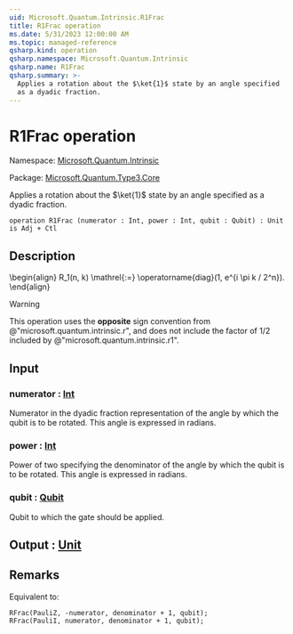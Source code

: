 ```yaml
---
uid: Microsoft.Quantum.Intrinsic.R1Frac
title: R1Frac operation
ms.date: 5/31/2023 12:00:00 AM
ms.topic: managed-reference
qsharp.kind: operation
qsharp.namespace: Microsoft.Quantum.Intrinsic
qsharp.name: R1Frac
qsharp.summary: >-
  Applies a rotation about the $\ket{1}$ state by an angle specified
  as a dyadic fraction.
---
```


# R1Frac operation

Namespace: [Microsoft.Quantum.Intrinsic](xref:Microsoft.Quantum.Intrinsic)

Package: [Microsoft.Quantum.Type3.Core](https://nuget.org/packages/Microsoft.Quantum.Type3.Core)


Applies a rotation about the $\ket{1}$ state by an angle specifiedas a dyadic fraction.

```qsharp
operation R1Frac (numerator : Int, power : Int, qubit : Qubit) : Unit is Adj + Ctl
```


## Description

\begin{align}R_1(n, k) \mathrel{:=}\operatorname{diag}(1, e^{i \pi k / 2^n}).\end{align}> [!WARNING]> This operation uses the **opposite** sign convention from> @"microsoft.quantum.intrinsic.r", and does not include the> factor of $1/ 2$ included by @"microsoft.quantum.intrinsic.r1".

## Input

### numerator : [Int](xref:microsoft.quantum.qsharp.valueliterals#int-literals)

Numerator in the dyadic fraction representation of the angleby which the qubit is to be rotated. This angle is expressed in radians.


### power : [Int](xref:microsoft.quantum.qsharp.valueliterals#int-literals)

Power of two specifying the denominator of the angle by whichthe qubit is to be rotated. This angle is expressed in radians.


### qubit : [Qubit](xref:microsoft.quantum.qsharp.valueliterals#qubit-literals)

Qubit to which the gate should be applied.



## Output : [Unit](xref:microsoft.quantum.qsharp.valueliterals#unit-literal)



## Remarks

Equivalent to:```qsharpRFrac(PauliZ, -numerator, denominator + 1, qubit);RFrac(PauliI, numerator, denominator + 1, qubit);```
